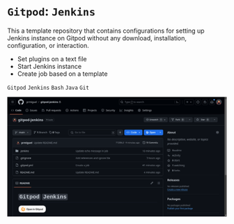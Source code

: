 # `Gitpod`: `Jenkins`
This a template repository that contains configurations for setting up Jenkins instance on Gitpod without any download, installation, configuration, or interaction.


- Set plugins on a text file
- Start Jenkins instance
- Create job based on a template

`Gitpod` `Jenkins` `Bash` `Java` `Git`

![](https://raw.githubusercontent.com/prmiguel/media/main/d120d8b5-28bd-43a5-9fbb-853a0a262066.gif "-gifcontrol-mode=click;")